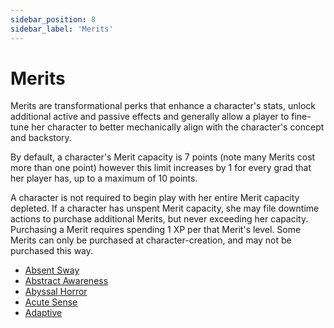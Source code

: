 ```yaml
---
sidebar_position: 8
sidebar_label: 'Merits'
---
```


# Merits

Merits are transformational perks that enhance a character's stats, unlock additional active and passive effects and generally allow a player to fine-tune her character to better mechanically align with the character's concept and backstory.

By default, a character's Merit capacity is 7 points (note many Merits cost more than one point) however this limit increases by 1 for every grad that her player has, up to a maximum of 10 points.

A character is not required to begin play with her entire Merit capacity depleted. If a character has unspent Merit capacity, she may file downtime actions to purchase additional Merits, but never exceeding her capacity. Purchasing a Merit requires spending 1 XP per that Merit's level. Some Merits can only be purchased at character-creation, and may not be purchased this way.

* [Absent Sway](<./Merits/Absent Sway>)
* [Abstract Awareness](<./Merits/Abstract Awareness>)
* [Abyssal Horror](<./Merits/Abyssal Horror>)
* [Acute Sense](<./Merits/Acute Sense>)
* [Adaptive](<./Merits/Adaptive>)
